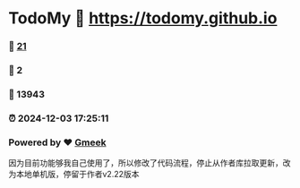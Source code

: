 # TodoMy :link: https://todomy.github.io 
### :page_facing_up: [21](https://todomy.github.io/tag.html) 
### :speech_balloon: 2 
### :hibiscus: 13943 
### :alarm_clock: 2024-12-03 17:25:11 
### Powered by :heart: [Gmeek](https://github.com/Meekdai/Gmeek)

因为目前功能够我自己使用了，所以修改了代码流程，停止从作者库拉取更新，改为本地单机版，停留于作者v2.22版本
